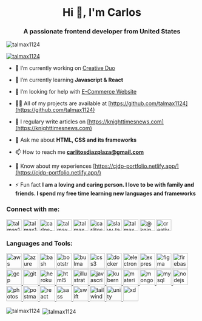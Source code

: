 <h1 align="center">Hi 👋, I'm Carlos</h1>
<h3 align="center">A passionate frontend developer from United States</h3>

<p align="left"> <img src="https://komarev.com/ghpvc/?username=talmax1124&label=Profile%20views&color=0e75b6&style=flat" alt="talmax1124" /> </p>

<p align="left"> <a href="https://github.com/ryo-ma/github-profile-trophy"><img src="https://github-profile-trophy.vercel.app/?username=talmax1124" alt="talmax1124" /></a> </p>

- 🔭 I’m currently working on [Creative Duo](https://github.com/talmax1124/New-Knight-TImes-News-By-NeoCity-Academy-Website)

- 🌱 I’m currently learning **Javascript & React**

- 🤝 I’m looking for help with [E-Commerce Website](https://github.com/talmax1124/creative-duo-shop)

- 👨‍💻 All of my projects are available at [https://github.com/talmax1124](https://github.com/talmax1124)

- 📝 I regulary write articles on [https://knighttimesnews.com](https://knighttimesnews.com)

- 💬 Ask me about **HTML, CSS and its frameworks**

- 📫 How to reach me **carlitosdiazplaza@gmail.com**

- 📄 Know about my experiences [https://cjdp-portfolio.netlify.app/](https://cjdp-portfolio.netlify.app/)

- ⚡ Fun fact **I am a loving and caring person. I love to be with family and friends. I spend my free time learning new languages and frameworks**


<h3 align="left">Connect with me:</h3>
<p align="left">
<a href="https://codepen.io/talmax1124" target="blank"><img align="center" src="https://cdn.jsdelivr.net/npm/simple-icons@3.0.1/icons/codepen.svg" alt="talmax1124" height="30" width="40" /></a>
<a href="https://dev.to/talmax1124" target="blank"><img align="center" src="https://cdn.jsdelivr.net/npm/simple-icons@3.0.1/icons/dev-dot-to.svg" alt="talmax1124" height="30" width="40" /></a>
<a href="https://linkedin.com/in/carlos-j-diaz-plaza-92724776" target="blank"><img align="center" src="https://cdn.jsdelivr.net/npm/simple-icons@3.0.1/icons/linkedin.svg" alt="carlos-j-diaz-plaza-92724776" height="30" width="40" /></a>
<a href="https://stackoverflow.com/users/talmax" target="blank"><img align="center" src="https://cdn.jsdelivr.net/npm/simple-icons@3.0.1/icons/stackoverflow.svg" alt="talmax" height="30" width="40" /></a>
<a href="https://codesandbox.com/talmax" target="blank"><img align="center" src="https://cdn.jsdelivr.net/npm/simple-icons@3.0.1/icons/codesandbox.svg" alt="talmax" height="30" width="40" /></a>
<a href="https://fb.com/carlitosdiazplaza" target="blank"><img align="center" src="https://cdn.jsdelivr.net/npm/simple-icons@3.0.1/icons/facebook.svg" alt="carlitosdiazplaza" height="30" width="40" /></a>
<a href="https://instagram.com/slayy_talmax" target="blank"><img align="center" src="https://cdn.jsdelivr.net/npm/simple-icons@3.0.1/icons/instagram.svg" alt="slayy_talmax" height="30" width="40" /></a>
<a href="https://dribbble.com/talmax" target="blank"><img align="center" src="https://cdn.jsdelivr.net/npm/simple-icons@3.0.1/icons/dribbble.svg" alt="talmax" height="30" width="40" /></a>
<a href="https://medium.com/@knighttimesnews" target="blank"><img align="center" src="https://cdn.jsdelivr.net/npm/simple-icons@3.0.1/icons/medium.svg" alt="@knighttimesnews" height="30" width="40" /></a>
<a href="https://www.youtube.com/c/creative duo" target="blank"><img align="center" src="https://cdn.jsdelivr.net/npm/simple-icons@3.0.1/icons/youtube.svg" alt="creative duo" height="30" width="40" /></a>
</p>

<h3 align="left">Languages and Tools:</h3>
<p align="left"> <a href="https://aws.amazon.com" target="_blank"> <img src="https://devicons.github.io/devicon/devicon.git/icons/amazonwebservices/amazonwebservices-original-wordmark.svg" alt="aws" width="40" height="40"/> </a> <a href="https://azure.microsoft.com/en-in/" target="_blank"> <img src="https://www.vectorlogo.zone/logos/microsoft_azure/microsoft_azure-icon.svg" alt="azure" width="40" height="40"/> </a> <a href="https://www.gnu.org/software/bash/" target="_blank"> <img src="https://www.vectorlogo.zone/logos/gnu_bash/gnu_bash-icon.svg" alt="bash" width="40" height="40"/> </a> <a href="https://getbootstrap.com" target="_blank"> <img src="https://devicons.github.io/devicon/devicon.git/icons/bootstrap/bootstrap-plain.svg" alt="bootstrap" width="40" height="40"/> </a> <a href="https://bulma.io/" target="_blank"> <img src="https://raw.githubusercontent.com/gilbarbara/logos/804dc257b59e144eaca5bc6ffd16949752c6f789/logos/bulma.svg" alt="bulma" width="40" height="40"/> </a> <a href="https://www.w3schools.com/css/" target="_blank"> <img src="https://devicons.github.io/devicon/devicon.git/icons/css3/css3-original-wordmark.svg" alt="css3" width="40" height="40"/> </a> <a href="https://www.docker.com/" target="_blank"> <img src="https://devicons.github.io/devicon/devicon.git/icons/docker/docker-original-wordmark.svg" alt="docker" width="40" height="40"/> </a> <a href="https://www.electronjs.org" target="_blank"> <img src="https://devicons.github.io/devicon/devicon.git/icons/electron/electron-original.svg" alt="electron" width="40" height="40"/> </a> <a href="https://expressjs.com" target="_blank"> <img src="https://devicons.github.io/devicon/devicon.git/icons/express/express-original-wordmark.svg" alt="express" width="40" height="40"/> </a> <a href="https://www.figma.com/" target="_blank"> <img src="https://www.vectorlogo.zone/logos/figma/figma-icon.svg" alt="figma" width="40" height="40"/> </a> <a href="https://firebase.google.com/" target="_blank"> <img src="https://www.vectorlogo.zone/logos/firebase/firebase-icon.svg" alt="firebase" width="40" height="40"/> </a> <a href="https://cloud.google.com" target="_blank"> <img src="https://www.vectorlogo.zone/logos/google_cloud/google_cloud-icon.svg" alt="gcp" width="40" height="40"/> </a> <a href="https://git-scm.com/" target="_blank"> <img src="https://www.vectorlogo.zone/logos/git-scm/git-scm-icon.svg" alt="git" width="40" height="40"/> </a> <a href="https://heroku.com" target="_blank"> <img src="https://www.vectorlogo.zone/logos/heroku/heroku-icon.svg" alt="heroku" width="40" height="40"/> </a> <a href="https://www.w3.org/html/" target="_blank"> <img src="https://devicons.github.io/devicon/devicon.git/icons/html5/html5-original-wordmark.svg" alt="html5" width="40" height="40"/> </a> <a href="https://www.adobe.com/in/products/illustrator.html" target="_blank"> <img src="https://www.vectorlogo.zone/logos/adobe_illustrator/adobe_illustrator-icon.svg" alt="illustrator" width="40" height="40"/> </a> <a href="https://developer.mozilla.org/en-US/docs/Web/JavaScript" target="_blank"> <img src="https://devicons.github.io/devicon/devicon.git/icons/javascript/javascript-original.svg" alt="javascript" width="40" height="40"/> </a> <a href="https://kubernetes.io" target="_blank"> <img src="https://www.vectorlogo.zone/logos/kubernetes/kubernetes-icon.svg" alt="kubernetes" width="40" height="40"/> </a> <a href="https://materializecss.com/" target="_blank"> <img src="https://raw.githubusercontent.com/prplx/svg-logos/5585531d45d294869c4eaab4d7cf2e9c167710a9/svg/materialize.svg" alt="materialize" width="40" height="40"/> </a> <a href="https://www.mongodb.com/" target="_blank"> <img src="https://devicons.github.io/devicon/devicon.git/icons/mongodb/mongodb-original-wordmark.svg" alt="mongodb" width="40" height="40"/> </a> <a href="https://www.mysql.com/" target="_blank"> <img src="https://devicons.github.io/devicon/devicon.git/icons/mysql/mysql-original-wordmark.svg" alt="mysql" width="40" height="40"/> </a> <a href="https://nodejs.org" target="_blank"> <img src="https://devicons.github.io/devicon/devicon.git/icons/nodejs/nodejs-original-wordmark.svg" alt="nodejs" width="40" height="40"/> </a> <a href="https://www.photoshop.com/en" target="_blank"> <img src="https://devicons.github.io/devicon/devicon.git/icons/photoshop/photoshop-plain.svg" alt="photoshop" width="40" height="40"/> </a> <a href="https://postman.com" target="_blank"> <img src="https://www.vectorlogo.zone/logos/getpostman/getpostman-icon.svg" alt="postman" width="40" height="40"/> </a> <a href="https://reactjs.org/" target="_blank"> <img src="https://devicons.github.io/devicon/devicon.git/icons/react/react-original-wordmark.svg" alt="react" width="40" height="40"/> </a> <a href="https://sass-lang.com" target="_blank"> <img src="https://devicons.github.io/devicon/devicon.git/icons/sass/sass-original.svg" alt="sass" width="40" height="40"/> </a> <a href="https://developer.apple.com/swift/" target="_blank"> <img src="https://devicons.github.io/devicon/devicon.git/icons/swift/swift-original-wordmark.svg" alt="swift" width="40" height="40"/> </a> <a href="https://tailwindcss.com/" target="_blank"> <img src="https://www.vectorlogo.zone/logos/tailwindcss/tailwindcss-icon.svg" alt="tailwind" width="40" height="40"/> </a> <a href="https://unity.com/" target="_blank"> <img src="https://www.vectorlogo.zone/logos/unity3d/unity3d-icon.svg" alt="unity" width="40" height="40"/> </a> <a href="https://www.adobe.com/products/xd.html" target="_blank"> <img src="https://cdn.worldvectorlogo.com/logos/adobe-xd.svg" alt="xd" width="40" height="40"/> </a> </p>

<p><img align="left" src="https://github-readme-stats.vercel.app/api/top-langs?username=talmax1124&show_icons=true&locale=en&layout=compact&theme=hightcontrast" alt="talmax1124" /></p>

<p>&nbsp;<img align="center" src="https://github-readme-stats.vercel.app/api?username=talmax1124&show_icons=true&locale=en" alt="talmax1124" /></p>
